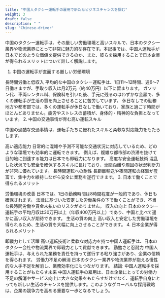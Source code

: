 ```yaml
---
title: "中国人タクシー運転手の雇用で新たなビジネスチャンスを掴む"
weight: 3
draft: false
description: " "
slug: "Chinese-driver"
---
```

中国のタクシー運転手は、その厳しい労働環境と高いスキルで、日本のタクシー業界や物流業界にとって非常に魅力的な存在です。本記事では、中国人運転手が日本でどのような価値を提供できるのか、また、彼らを採用することで日本企業が得られるメリットについて詳しく解説します。

1. 中国の運転手が直面する厳しい労働環境

長時間労働と低収入
平均的な中国のタクシー運転手は、1日11～12時間、週6～7日働きますが、手取り収入は月2万元（約40万円）以下に留まります。
ガソリン代、車両レンタル料、保険料を引いた後、手元に残るのはわずかな金額で、多くの運転手が生活の質を向上させることに苦労しています。
休日なしでの勤務
地方や都市部では、多くの運転手が休日なしで働いており、家族と過ごす時間がほとんどありません。疲労やストレスの蓄積が、身体的・精神的な負担となっています。
2. 中国の交通事情が育む高い運転スキル

中国の過酷な交通事情は、運転手たちに優れたスキルと柔軟な対応能力をもたらします。

高い適応能力
日常的に混雑や予測不可能な交通状況に対応しているため、どのような環境でも効率的に運転できます。
例えば、複雑な都市部の渋滞を抜けて目的地に到達する能力は日本でも即戦力になります。
高度な安全運転技術
混乱した状況でも安全を確保するスキルに長けており、車間距離や周囲の状況判断力が非常に優れています。
長時間運転への耐性
長距離輸送や夜間運転の経験が豊富で、集中力を維持しながら安全に業務を遂行できます。
3. 日本で働くことで得られるメリット

労働環境の改善
日本では、1日の勤務時間は8時間程度が一般的であり、休日も確保されます。
法律に基づいた安定した労働条件の下で働くことができ、不当な長時間労働や賃金未払いのリスクがありません。
収入の向上
日本のタクシー運転手の平均月収は30万円以上（年収400万円以上）であり、中国と比べて遥かに高い収入が期待できます。
生活の質の向上
高い収入と安定した労働環境を得られるため、生活の質を大幅に向上させることができます。
4. 日本企業が得られるメリット

即戦力として活躍
高い運転技術と柔軟な対応力を持つ中国人運転手は、日本のタクシー会社や物流業界で即戦力として貢献できます。
勤勉さと忍耐力
中国人運転手は、与えられた業務を責任を持って遂行する粘り強さがあり、企業の信頼を得られます。
労働力不足の解消
日本のタクシー業界や物流業界が抱える慢性的な人手不足を解消し、業務効率化にもつながります。
結論: 中国人運転手を採用することがもたらす未来
中国人運転手の雇用は、日本企業にとっての労働力不足の解消やサービス向上に大きな効果をもたらすだけでなく、運転手自身にとっても新しい生活のチャンスを提供します。このようなグローバルな採用戦略は、企業の競争力を高める重要な一歩となるでしょう。